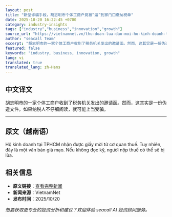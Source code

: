 ```yaml
---
layout: post
title: "新型诈骗手段，胡志明市个体工商户竟被“逼”到家门口缴纳税单"
date: 2025-10-20 16:22:45 +0700
category: industry-insights
tags: ["industry","business","innovation","growth"]
source_url: "https://vietnamnet.vn/thu-doan-lua-dao-moi-ho-kinh-doanh-tphcm-bi-di-giay-bao-nop-thue-ve-tan-nha-2454529.html"
author: "seacall Team"
excerpt: "胡志明市的一家个体工商户收到了税务机关发出的邀请函。然而，这其实是一份伪造文件。如果纳税人不仔细阅读，就可能上当受骗。..."
featured: false
keywords: "industry, business, innovation, growth"
lang: vi
translated: true
translated_lang: zh-Hans
---
```


## 中文译文

胡志明市的一家个体工商户收到了税务机关发出的邀请函。然而，这其实是一份伪造文件。如果纳税人不仔细阅读，就可能上当受骗。

---

## 原文（越南语）

Hộ kinh doanh tại TPHCM nhận được giấy mời từ cơ quan thuế. Tuy nhiên, đây là một văn bản giả mạo. Nếu không đọc kỹ, người nộp thuế có thể sẽ bị lừa.

## 相关信息

- **原文链接**：[查看完整新闻](https://vietnamnet.vn/thu-doan-lua-dao-moi-ho-kinh-doanh-tphcm-bi-di-giay-bao-nop-thue-ve-tan-nha-2454529.html)
- **新闻来源**：VietnamNet
- **发布时间**：2025/10/20

*想要获取更专业的投资分析和建议？欢迎体验 seacall AI 投资顾问服务。*